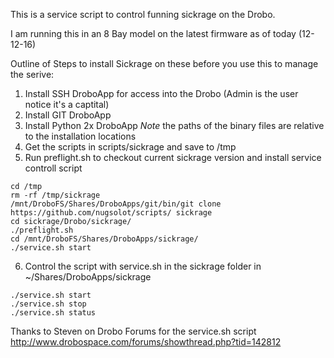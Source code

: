 This is a service script to control funning sickrage on the Drobo.

I am running this in an 8 Bay model on the latest firmware as of today (12-12-16)

Outline of Steps to install Sickrage on these before you use this to manage the serive:

1. Install SSH DroboApp for access into the Drobo (Admin is the user notice it's a captital)
2. Install GIT DroboApp
3. Install Python 2x DroboApp 
	*Note* the paths of the binary files are relative to the installation locations 
4. Get the scripts in scripts/sickrage and save to /tmp
5. Run preflight.sh to checkout current sickrage version and install service controll script
```
cd /tmp
rm -rf /tmp/sickrage
/mnt/DroboFS/Shares/DroboApps/git/bin/git clone https://github.com/nugsolot/scripts/ sickrage
cd sickrage/Drobo/sickrage/
./preflight.sh
cd /mnt/DroboFS/Shares/DroboApps/sickrage/
./service.sh start
```
6. Control the script with service.sh in the sickrage folder in ~/Shares/DroboApps/sickrage
```
./service.sh start
./service.sh stop
./service.sh status
```

Thanks to Steven on Drobo Forums for the service.sh script
http://www.drobospace.com/forums/showthread.php?tid=142812


